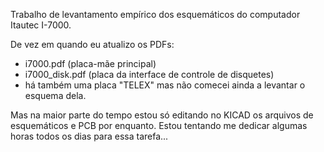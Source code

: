 Trabalho de levantamento empírico dos esquemáticos do computador Itautec I-7000.

De vez em quando eu atualizo os PDFs:
- i7000.pdf (placa-mãe principal)
- i7000_disk.pdf (placa da interface de controle de disquetes)
- há também uma placa "TELEX" mas não comecei ainda a levantar o esquema dela.

Mas na maior parte do tempo estou só editando no KICAD os arquivos de esquemáticos e PCB por enquanto. Estou tentando me dedicar algumas horas todos os dias para essa tarefa...
